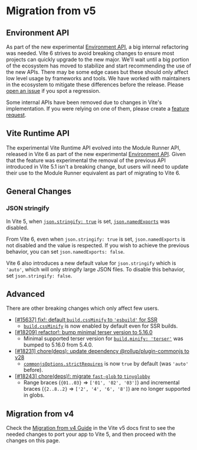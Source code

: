 # Migration from v5

## Environment API

As part of the new experimental [Environment API](/guide/api-environment.md), a big internal refactoring was needed. Vite 6 strives to avoid breaking changes to ensure most projects can quickly upgrade to the new major. We'll wait until a big portion of the ecosystem has moved to stabilize and start recommending the use of the new APIs. There may be some edge cases but these should only affect low level usage by frameworks and tools. We have worked with maintainers in the ecosystem to mitigate these differences before the release. Please [open an issue](https://github.com/vitejs/vite/issues/new?assignees=&labels=pending+triage&projects=&template=bug_report.yml) if you spot a regression.

Some internal APIs have been removed due to changes in Vite's implementation. If you were relying on one of them, please create a [feature request](https://github.com/vitejs/vite/issues/new?assignees=&labels=enhancement%3A+pending+triage&projects=&template=feature_request.yml).

## Vite Runtime API

The experimental Vite Runtime API evolved into the Module Runner API, released in Vite 6 as part of the new experimental [Environment API](/guide/api-environment). Given that the feature was experimental the removal of the previous API introduced in Vite 5.1 isn't a breaking change, but users will need to update their use to the Module Runner equivalent as part of migrating to Vite 6.

## General Changes

### JSON stringify

In Vite 5, when [`json.stringify: true`](/config/shared-options#json-stringify) is set, [`json.namedExports`](/config/shared-options#json-namedexports) was disabled.

From Vite 6, even when `json.stringify: true` is set, `json.namedExports` is not disabled and the value is respected. If you wish to achieve the previous behavior, you can set `json.namedExports: false`.

Vite 6 also introduces a new default value for `json.stringify` which is `'auto'`, which will only stringify large JSON files. To disable this behavior, set `json.stringify: false`.

## Advanced

There are other breaking changes which only affect few users.

- [[#15637] fix!: default `build.cssMinify` to `'esbuild'` for SSR](https://github.com/vitejs/vite/pull/15637)
  - [`build.cssMinify`](/config/build-options#build-cssminify) is now enabled by default even for SSR builds.
- [[#18209] refactor!: bump minimal terser version to 5.16.0](https://github.com/vitejs/vite/pull/18209)
  - Minimal supported terser version for [`build.minify: 'terser'`](/config/build-options#build-minify) was bumped to 5.16.0 from 5.4.0.
- [[#18231] chore(deps): update dependency @rollup/plugin-commonjs to v28](https://github.com/vitejs/vite/pull/18231)
  - [`commonjsOptions.strictRequires`](https://github.com/rollup/plugins/blob/master/packages/commonjs/README.md#strictrequires) is now `true` by default (was `'auto'` before).
- [[#18243] chore(deps)!: migrate `fast-glob` to `tinyglobby`](https://github.com/vitejs/vite/pull/18243)
  - Range braces (`{01..03}` ⇒ `['01', '02', '03']`) and incremental braces (`{2..8..2}` ⇒ `['2', '4', '6', '8']`) are no longer supported in globs.

## Migration from v4

Check the [Migration from v4 Guide](https://v5.vite.dev/guide/migration.html) in the Vite v5 docs first to see the needed changes to port your app to Vite 5, and then proceed with the changes on this page.
